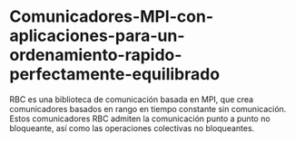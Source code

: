 # Comunicadores-MPI-con-aplicaciones-para-un-ordenamiento-rapido-perfectamente-equilibrado
 RBC es una biblioteca de comunicación basada en MPI, que crea comunicadores basados en rango en tiempo constante sin comunicación. Estos comunicadores RBC admiten la comunicación punto a punto no bloqueante, así como las operaciones colectivas no bloqueantes.
